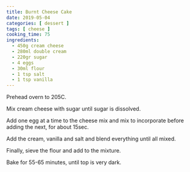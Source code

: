 ```yaml
---
title: Burnt Cheese Cake
date: 2019-05-04
categories: [ dessert ]
tags: [ cheese ]
cooking_time: 75
ingredients:
  - 450g cream cheese
  - 280ml double cream
  - 220gr sugar
  - 4 eggs
  - 30ml flour
  - 1 tsp salt
  - 1 tsp vanilla
---
```


Prehead overn to 205C.

Mix cream cheese with sugar until sugar is dissolved.

Add one egg at a time to the cheese mix and mix to incorporate before adding the next, for about 15sec.

Add the cream, vanilla and salt and blend everything until all mixed.

Finally, sieve the flour and add to the mixture.

Bake for 55-65 minutes, until top is very dark.
